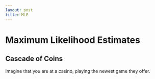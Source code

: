 ```yaml
---
layout: post
title: MLE
---
```

# Maximum Likelihood Estimates

## Cascade of Coins

Imagine that you are at a casino, playing the newest game they offer.  